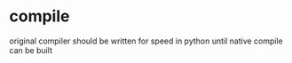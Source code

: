 # compile
original compiler should be written for speed in python until native compile can be built
